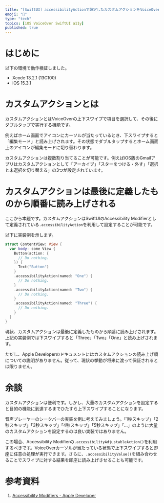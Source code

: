 ```yaml
---
title: "[SwiftUI] accessibilityActionで設定したカスタムアクションをVoiceOverが読み上げる順番について"
emoji: "📌"
type: "tech"
topics: [iOS VoiceOver SwiftUI a11y]
published: true
---
```

# はじめに

以下の環境で動作検証しました。

- Xcode 13.2.1 (13C100)
- iOS 15.3.1

# カスタムアクションとは

カスタムアクションとはVoiceOverの上下スワイプで項目を選択して、その後にダブルタップで実行する機能です。

例えばホーム画面でアイコンにカーソルが当たっているとき、下スワイプすると「編集モード」と読み上げされます。その状態でダブルタップするとホーム画面上のアイコンが編集モードに切り替わります。

カスタムアクションは複数割り当てることが可能です。例えばiOS版のGmailアプリはカスタムアクションとして「アーカイブ」「スターをつける・外す」「選択と未選択を切り替える」の3つが設定されています。

# カスタムアクションは最後に定義したものから順番に読み上げされる

ここから本題です。カスタムアクションはSwiftUIのAccessibility Modifierとして定義されている`.accessibilityAction`を利用して設定することが可能です。

以下に実装例を示します。

```swift
struct ContentView: View {
  var body: some View {
    Button(action: {
      // Do nothing.
    }) {
      Text("Button")
    }
    .accessibilityAction(named: "One") {
      // Do nothing.
    }
    .accessibilityAction(named: "Two") {
      // Do nothing.
    }
    .accessibilityAction(named: "Three") {
      // Do nothing.
    }
  }
}
```

現状、カスタムアクションは最後に定義したものから順番に読み上げされます。上記の実装例では下スワイプすると「Three」「Two」「One」と読み上げされます。

ただし、Apple Developerのドキュメントにはカスタムアクションの読み上げ順についての説明がありません。従って、現状の挙動が将来に渡って保証されるとは限りません。

# 余談

カスタムアクションは便利です。しかし、大量のカスタムアクションを設定すると目的の機能に到達するまでひたすら上下スワイプすることになります。

音声プレーヤーのシークバーの実装を例に考えてみましょう。「1秒スキップ」「2秒スキップ」「3秒スキップ」「4秒スキップ」「5秒スキップ」「...」のように大量のカスタムアクションを設定するのは良い実装ではありません。

この場合、Accessibility Modifierの`.accessibilityAdjustableAction()`を利用するべきです。VoiceOverカーソルが当たっている状態で上下スワイプすると即座に任意の処理が実行できます。さらに、`.accessibilityValue()`を組み合わせることでスワイプに対する結果を即座に読み上げさせることも可能です。

# 参考資料

1. [Accessibility Modifiers - Apple Developer](https://developer.apple.com/documentation/swiftui/view-accessibility)
